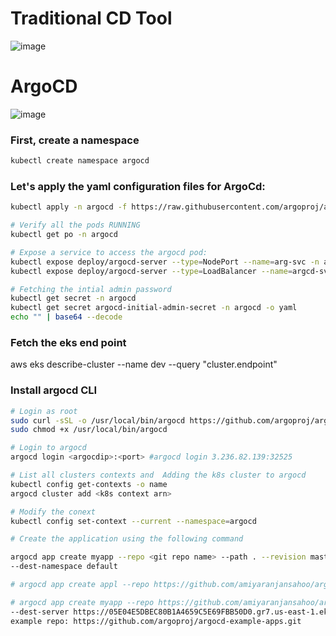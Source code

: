 # Traditional CD Tool
![image](https://github.com/amiyaranjansahoo/kubernetes/assets/24844782/ccc664cd-ab45-4f52-9259-01cc305d5a18)

# ArgoCD
![image](https://github.com/amiyaranjansahoo/kubernetes/assets/24844782/df871265-0360-40fb-9985-32cd91b97a78)


### First, create a namespace
```sh
kubectl create namespace argocd
```

### Let's apply the yaml configuration files for ArgoCd:
```sh
kubectl apply -n argocd -f https://raw.githubusercontent.com/argoproj/argo-cd/stable/manifests/install.yaml

# Verify all the pods RUNNING
kubectl get po -n argocd

# Expose a service to access the argocd pod:
kubectl expose deploy/argocd-server --type=NodePort --name=arg-svc -n argocd
kubectl expose deploy/argocd-server --type=LoadBalancer --name=argcd-svc -n argocd

# Fetching the intial admin password
kubectl get secret -n argocd
kubectl get secret argocd-initial-admin-secret -n argocd -o yaml
echo "" | base64 --decode
```

### Fetch the eks end point
aws eks describe-cluster --name dev --query "cluster.endpoint"

### Install argocd CLI
```sh
# Login as root
sudo curl -sSL -o /usr/local/bin/argocd https://github.com/argoproj/argo-cd/releases/latest/download/argocd-linux-amd64
sudo chmod +x /usr/local/bin/argocd

# Login to argocd 
argocd login <argocdip>:<port> #argocd login 3.236.82.139:32525

# List all clusters contexts and  Adding the k8s cluster to argocd
kubectl config get-contexts -o name
argocd cluster add <k8s context arn>

# Modify the conext 
kubectl config set-context --current --namespace=argocd

# Create the application using the following command

argocd app create myapp --repo <git repo name> --path . --revision master --dest-server <EKS cluster end point>
--dest-namespace default

# argocd app create appl --repo https://github.com/amiyaranjansahoo/argocd-test.git --path guestbook --revision main --dest-server "https://692559FE724B8F755610973B07FBC165.gr7.us-east-1.eks.amazonaws.com" --dest-namespace default

# argocd app create myapp --repo https://github.com/amiyaranjansahoo/argocd-test.git --path . --revision master
--dest-server https://05E04E5DBEC80B1A4659C5E69FBB50D0.gr7.us-east-1.eks.amazonaws.com --dest-namespace default
example repo: https://github.com/argoproj/argocd-example-apps.git
```
